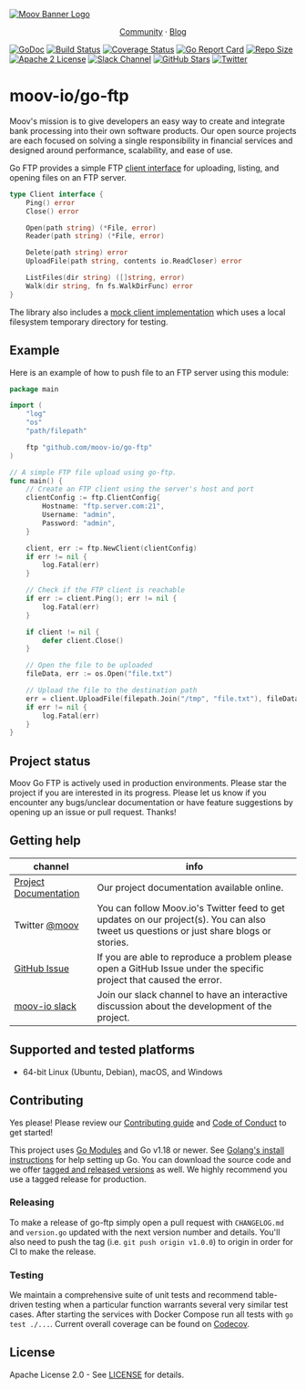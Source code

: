 [![Moov Banner Logo](https://user-images.githubusercontent.com/20115216/104214617-885b3c80-53ec-11eb-8ce0-9fc745fb5bfc.png)](https://github.com/moov-io)

<p align="center">
  <a href="https://slack.moov.io/">Community</a>
  ·
  <a href="https://moov.io/blog/">Blog</a>
  <br>
</p>

[![GoDoc](https://godoc.org/github.com/moov-io/go-ftp?status.svg)](https://godoc.org/github.com/moov-io/go-ftp)
[![Build Status](https://github.com/moov-io/go-ftp/workflows/Go/badge.svg)](https://github.com/moov-io/go-ftp/actions)
[![Coverage Status](https://codecov.io/gh/moov-io/go-ftp/branch/master/graph/badge.svg)](https://codecov.io/gh/moov-io/go-ftp)
[![Go Report Card](https://goreportcard.com/badge/github.com/moov-io/go-ftp)](https://goreportcard.com/report/github.com/moov-io/go-ftp)
[![Repo Size](https://img.shields.io/github/languages/code-size/moov-io/go-ftp?label=project%20size)](https://github.com/moov-io/go-ftp)
[![Apache 2 License](https://img.shields.io/badge/license-Apache2-blue.svg)](https://raw.githubusercontent.com/moov-io/ach/master/LICENSE)
[![Slack Channel](https://slack.moov.io/badge.svg?bg=e01563&fgColor=fffff)](https://slack.moov.io/)
[![GitHub Stars](https://img.shields.io/github/stars/moov-io/go-ftp)](https://github.com/moov-io/go-ftp)
[![Twitter](https://img.shields.io/twitter/follow/moov?style=social)](https://twitter.com/moov?lang=en)

# moov-io/go-ftp

Moov's mission is to give developers an easy way to create and integrate bank processing into their own software products. Our open source projects are each focused on solving a single responsibility in financial services and designed around performance, scalability, and ease of use.

Go FTP provides a simple FTP [client interface](https://pkg.go.dev/github.com/moov-io/go-ftp#Client) for uploading, listing, and opening files on an FTP server.

```go
type Client interface {
	Ping() error
	Close() error

	Open(path string) (*File, error)
	Reader(path string) (*File, error)

	Delete(path string) error
	UploadFile(path string, contents io.ReadCloser) error

	ListFiles(dir string) ([]string, error)
	Walk(dir string, fn fs.WalkDirFunc) error
}
```

The library also includes a [mock client implementation](https://pkg.go.dev/github.com/moov-io/go-ftp#MockClient) which uses a local filesystem temporary directory for testing.

## Example

Here is an example of how to push file to an FTP server using this module:

```go
package main

import (
	"log"
	"os"
	"path/filepath"

	ftp "github.com/moov-io/go-ftp"
)

// A simple FTP file upload using go-ftp.
func main() {
	// Create an FTP client using the server's host and port
	clientConfig := ftp.ClientConfig{
		Hostname: "ftp.server.com:21",
		Username: "admin",
		Password: "admin",
	}

	client, err := ftp.NewClient(clientConfig)
	if err != nil {
		log.Fatal(err)
	}

	// Check if the FTP client is reachable
	if err := client.Ping(); err != nil {
		log.Fatal(err)
	}

	if client != nil {
		defer client.Close()
	}

	// Open the file to be uploaded
	fileData, err := os.Open("file.txt")

	// Upload the file to the destination path
	err = client.UploadFile(filepath.Join("/tmp", "file.txt"), fileData)
	if err != nil {
		log.Fatal(err)
	}
}
```

## Project status

Moov Go FTP is actively used in production environments. Please star the project if you are interested in its progress. Please let us know if you encounter any bugs/unclear documentation or have feature suggestions by opening up an issue or pull request. Thanks!

## Getting help

| channel                                                     | info                                                                                                                                    |
|-------------------------------------------------------------|-----------------------------------------------------------------------------------------------------------------------------------------|
| [Project Documentation](https://moov-io.github.io/go-ftp/) | Our project documentation available online.                                                                                             |
| Twitter [@moov](https://twitter.com/moov)	                  | You can follow Moov.io's Twitter feed to get updates on our project(s). You can also tweet us questions or just share blogs or stories. |
| [GitHub Issue](https://github.com/moov-io/go-ftp/issues)   | If you are able to reproduce a problem please open a GitHub Issue under the specific project that caused the error.                     |
| [moov-io slack](https://slack.moov.io/)                     | Join our slack channel to have an interactive discussion about the development of the project.                                          |

## Supported and tested platforms

- 64-bit Linux (Ubuntu, Debian), macOS, and Windows

## Contributing

Yes please! Please review our [Contributing guide](CONTRIBUTING.md) and [Code of Conduct](CODE_OF_CONDUCT.md) to get started!

This project uses [Go Modules](https://go.dev/blog/using-go-modules) and Go v1.18 or newer. See [Golang's install instructions](https://golang.org/doc/install) for help setting up Go. You can download the source code and we offer [tagged and released versions](https://github.com/moov-io/go-ftp/releases/latest) as well. We highly recommend you use a tagged release for production.

### Releasing

To make a release of go-ftp simply open a pull request with `CHANGELOG.md` and `version.go` updated with the next version number and details. You'll also need to push the tag (i.e. `git push origin v1.0.0`) to origin in order for CI to make the release.

### Testing

We maintain a comprehensive suite of unit tests and recommend table-driven testing when a particular function warrants several very similar test cases. After starting the services with Docker Compose run all tests with `go test ./...`. Current overall coverage can be found on [Codecov](https://app.codecov.io/gh/moov-io/go-ftp/).

## License

Apache License 2.0 - See [LICENSE](LICENSE) for details.
